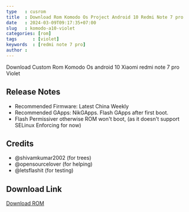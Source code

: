```yaml
---
type   : cusrom
title  : Download Rom Komodo Os Project Android 10 Redmi Note 7 pro
date   : 2024-03-09T09:17:35+07:00
slug   : komodo-a10-violet
categories: [rom]
tags      : [violet]
keywords  : [redmi note 7 pro]
author : 
---
```


Download Custom Rom Komodo Os android 10 Xiaomi redmi note 7 pro Violet

## Release Notes
- Recommended Firmware: Latest China Weekly
- Recommended GApps: NikGApps. Flash GApps after first boot.
- Flash Permissiver otherwise ROM won't boot, (as it doesn't support SELinux Enforcing for now)

## Credits
- @shivamkumar2002 (for trees)
- @opensourcelover (for helping)
- @letsflashit (for testing)

## Download Link
[Download ROM](https://drive.google.com/file/d/1XPOD-S9n2PiV77M83ckKEQUKYsmWzAIS/view?usp=sharing)

